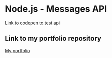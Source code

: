 # Node.js - Messages API
[Link to codepen to test api](https://codepen.io/alejandrodewolf/pen/VwybYxM)

## Link to my portfolio repository
[My portfolio](https://github.com/AlejandroDeWolf/2imd-webtechadvanced-portfolio)